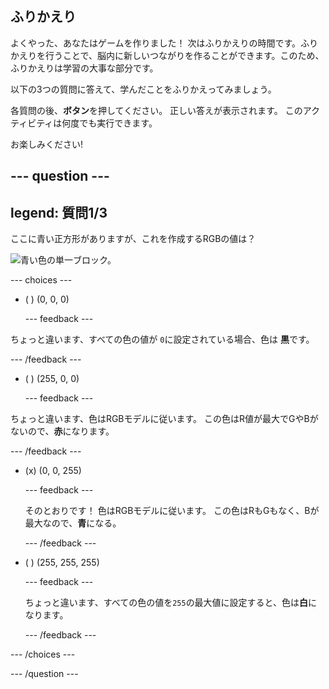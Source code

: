 ## ふりかえり

よくやった、あなたはゲームを作りました！ 次はふりかえりの時間です。ふりかえりを行うことで、脳内に新しいつながりを作ることができます。このため、ふりかえりは学習の大事な部分です。

以下の3つの質問に答えて、学んだことをふりかえってみましょう。

各質問の後、**ボタン**を押してください。 正しい答えが表示されます。 このアクティビティは何度でも実行できます。

お楽しみください!

--- question ---
---
legend: 質問1/3
---
ここに青い正方形がありますが、これを作成するRGBの値は？

![青い色の単一ブロック。](images/quiz-colour.png)

--- choices ---

- ( ) (0, 0, 0)

  --- feedback ---

ちょっと違います、すべての色の値が `0`に設定されている場合、色は **黒**です。

  --- /feedback ---

- ( ) (255, 0, 0)

  --- feedback ---

ちょっと違います、色はRGBモデルに従います。 この色はR値が最大でGやBがないので、**赤**になります。

  --- /feedback ---

- (x) (0, 0, 255)

  --- feedback ---

  そのとおりです！ 色はRGBモデルに従います。 この色はRもGもなく、Bが最大なので、**青**になる。

  --- /feedback ---

- ( ) (255, 255, 255)

  --- feedback ---

  ちょっと違います、すべての色の値を`255`の最大値に設定すると、色は**白**になります。

  --- /feedback ---

--- /choices ---

--- /question ---
